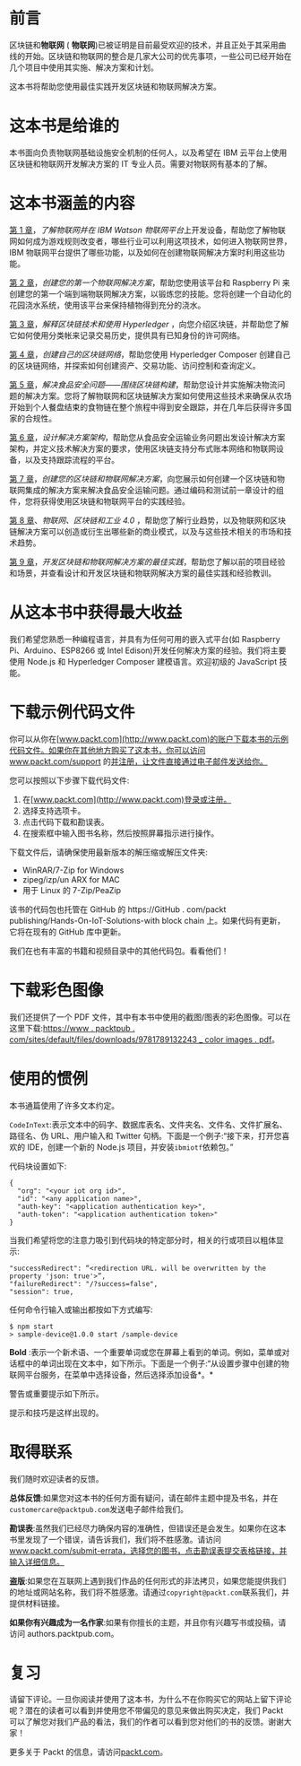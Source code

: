 # 前言

区块链和**物联网** ( **物联网**)已被证明是目前最受欢迎的技术，并且正处于其采用曲线的开始。区块链和物联网的整合是几家大公司的优先事项，一些公司已经开始在几个项目中使用其实施、解决方案和计划。

这本书将帮助您使用最佳实践开发区块链和物联网解决方案。

# 这本书是给谁的

本书面向负责物联网基础设施安全机制的任何人，以及希望在 IBM 云平台上使用区块链和物联网开发解决方案的 IT 专业人员。需要对物联网有基本的了解。

# 这本书涵盖的内容

[第 1 章](1.html)，*了解物联网并在 IBM Watson 物联网平台*上开发设备，帮助您了解物联网如何成为游戏规则改变者，哪些行业可以利用这项技术，如何进入物联网世界，IBM 物联网平台提供了哪些功能，以及如何在创建物联网解决方案时利用这些功能。

[第 2 章](2.html)，*创建您的第一个物联网解决方案*，帮助您使用该平台和 Raspberry Pi 来创建您的第一个端到端物联网解决方案，以锻炼您的技能。您将创建一个自动化的花园浇水系统，使用该平台来保持植物得到充分的浇水。

[第 3 章](3.html)，*解释区块链技术和使用 Hyperledger* ，向您介绍区块链，并帮助您了解它如何使用分类帐来记录交易历史，提供具有已知身份的许可网络。

[第 4 章](4.html)，*创建自己的区块链网络*，帮助您使用 Hyperledger Composer 创建自己的区块链网络，并探索如何创建资产、交易功能、访问控制和查询定义。

[第 5 章](5.html)，*解决食品安全问题——围绕区块链构建*，帮助您设计并实施解决物流问题的解决方案。您将了解物联网和区块链解决方案如何使用这些技术来确保从农场开始到个人餐盘结束的食物链在整个旅程中得到安全跟踪，并在几年后获得许多国家的合规性。

[第 6 章](6.html)，*设计解决方案架构*，帮助您从食品安全运输业务问题出发设计解决方案架构，并定义技术解决方案的要求，使用区块链支持分布式账本网络和物联网设备，以及支持跟踪流程的平台。

[第 7 章](7.html)，*创建您的区块链和物联网解决方案*，向您展示如何创建一个区块链和物联网集成的解决方案来解决食品安全运输问题。通过编码和测试前一章设计的组件，您将获得使用区块链和物联网平台的实践经验。

[第 8 章](8.html)、*物联网、区块链和工业 4.0* ，帮助您了解行业趋势，以及物联网和区块链解决方案可以创造或衍生出哪些新的商业模式，以及与这些技术相关的市场和技术趋势。

[第 9 章](9.html)，*开发区块链和物联网解决方案的最佳实践*，帮助您了解以前的项目经验和场景，并查看设计和开发区块链和物联网解决方案的最佳实践和经验教训。

# 从这本书中获得最大收益

我们希望您熟悉一种编程语言，并具有为任何可用的嵌入式平台(如 Raspberry Pi、Arduino、ESP8266 或 Intel Edison)开发任何解决方案的经验。我们将主要使用 Node.js 和 Hyperledger Composer 建模语言。欢迎初级的 JavaScript 技能。

# 下载示例代码文件

你可以从你在[www.packt.com](http://www.packt.com)的账户下载本书的示例代码文件。如果你在其他地方购买了这本书，你可以访问 www.packt.com/support 的[并注册，让文件直接通过电子邮件发送给你。](http://www.packt.com/support)

您可以按照以下步骤下载代码文件:

1.  在[www.packt.com](http://www.packt.com)登录或注册。
2.  选择支持选项卡。
3.  点击代码下载和勘误表。
4.  在搜索框中输入图书名称，然后按照屏幕指示进行操作。

下载文件后，请确保使用最新版本的解压缩或解压文件夹:

*   WinRAR/7-Zip for Windows
*   zipeg/izp/un ARX for MAC
*   用于 Linux 的 7-Zip/PeaZip

该书的代码包也托管在 GitHub 的 https://GitHub . com/packt publishing/Hands-On-IoT-Solutions-with block chain 上。如果代码有更新，它将在现有的 GitHub 库中更新。

我们在也有丰富的书籍和视频目录中的其他代码包。看看他们！

# 下载彩色图像

我们还提供了一个 PDF 文件，其中有本书中使用的截图/图表的彩色图像。可以在这里下载:[https://www . packtpub . com/sites/default/files/downloads/9781789132243 _ color images . pdf](https://www.packtpub.com/sites/default/files/downloads/9781789132243_ColorImages.pdf)。

# 使用的惯例

本书通篇使用了许多文本约定。

`CodeInText`:表示文本中的码字、数据库表名、文件夹名、文件名、文件扩展名、路径名、伪 URL、用户输入和 Twitter 句柄。下面是一个例子:“接下来，打开您喜欢的 IDE，创建一个新的 Node.js 项目，并安装`ibmiotf`依赖包。”

代码块设置如下:

```
{
  "org": "<your iot org id>",
  "id": "<any application name>",
  "auth-key": "<application authentication key>",
  "auth-token": "<application authentication token>"
}
```

当我们希望将您的注意力吸引到代码块的特定部分时，相关的行或项目以粗体显示:

```
"successRedirect": “<redirection URL. will be overwritten by the property 'json: true'>”,
"failureRedirect": "/?success=false",
"session": true,
```

任何命令行输入或输出都按如下方式编写:

```
$ npm start
> sample-device@1.0.0 start /sample-device
```

**Bold** :表示一个新术语、一个重要单词或您在屏幕上看到的单词。例如，菜单或对话框中的单词出现在文本中，如下所示。下面是一个例子:“从设置步骤中创建的物联网平台服务，在菜单中选择设备，然后选择添加设备*。*

警告或重要提示如下所示。

提示和技巧是这样出现的。

# 取得联系

我们随时欢迎读者的反馈。

**总体反馈**:如果您对这本书的任何方面有疑问，请在邮件主题中提及书名，并在`customercare@packtpub.com`发送电子邮件给我们。

**勘误表**:虽然我们已经尽力确保内容的准确性，但错误还是会发生。如果你在这本书里发现了一个错误，请告诉我们，我们将不胜感激。请访问 www.packt.com/submit-errata，选择您的图书，点击勘误表提交表格链接，并输入详细信息。

**盗版**:如果您在互联网上遇到我们作品的任何形式的非法拷贝，如果您能提供我们的地址或网站名称，我们将不胜感激。请通过`copyright@packt.com`联系我们，并提供材料链接。

**如果你有兴趣成为一名作家**:如果有你擅长的主题，并且你有兴趣写书或投稿，请访问 authors.packtpub.com。

# 复习

请留下评论。一旦你阅读并使用了这本书，为什么不在你购买它的网站上留下评论呢？潜在的读者可以看到并使用您不带偏见的意见来做出购买决定，我们 Packt 可以了解您对我们产品的看法，我们的作者可以看到您对他们的书的反馈。谢谢大家！

更多关于 Packt 的信息，请访问[packt.com](http://www.packt.com/)。